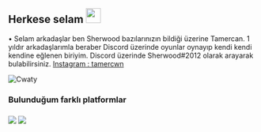 ## Herkese selam <img src="https://cdn.discordapp.com/emojis/840877248331382836.gif?v=1" width="30px">

• Selam arkadaşlar ben Sherwood bazılarınızın bildiği üzerine Tamercan. 1 yıldır arkadaşlarımla beraber Discord üzerinde oyunlar oynayıp kendi kendi kendine eğlenen biriyim. Discord üzerinde Sherwood#2012 olarak arayarak bulabilirsiniz. [Instagram : tamercwn](https://www.instagram.com/tamercwn/)


<img src="https://komarev.com/ghpvc/?username=Cwaty&label=Ziyaretçi%20Sayısı&color=3bb94e" alt="Cwaty" />



<h3> Bulunduğum farklı platformlar <h3>
<p align="left">
 <a href="https://instagram.com/tamercwn" target"blank_"><img src="https://img.shields.io/badge/INSTAGRAM%20-07ffe3.svg?&style=for-the-badge&logo=instagram&logoColor=white"></a>
  <a href="https://open.spotify.com/user/tbegsqrmhkkopy8rtuwxr3x0w" target"blank_"><img src="https://img.shields.io/badge/Spotify%20-1ed760.svg?&style=for-the-badge&logo=spotify&logoColor=white"></a>
</p>


